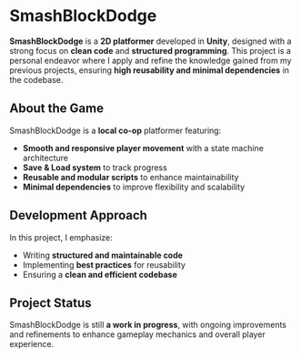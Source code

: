 # SmashBlockDodge

**SmashBlockDodge** is a **2D platformer** developed in **Unity**, designed with a strong focus on **clean code** and **structured programming**. This project is a personal endeavor where I apply and refine the knowledge gained from my previous projects, ensuring **high reusability and minimal dependencies** in the codebase.

## About the Game

SmashBlockDodge is a **local co-op** platformer featuring:

- **Smooth and responsive player movement** with a state machine architecture
- **Save & Load system** to track progress
- **Reusable and modular scripts** to enhance maintainability
- **Minimal dependencies** to improve flexibility and scalability

## Development Approach

In this project, I emphasize:

- Writing **structured and maintainable code**
- Implementing **best practices** for reusability
- Ensuring a **clean and efficient codebase**

## Project Status

SmashBlockDodge is still **a work in progress**, with ongoing improvements and refinements to enhance gameplay mechanics and overall player experience.

